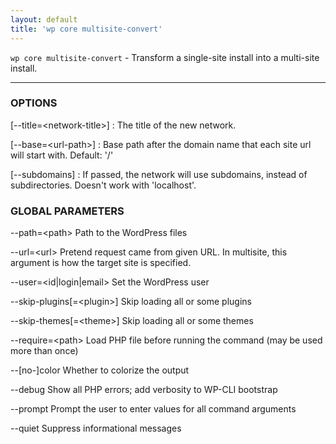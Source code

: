 ```yaml
---
layout: default
title: 'wp core multisite-convert'
---
```


`wp core multisite-convert` - Transform a single-site install into a multi-site install.

<hr />

### OPTIONS

[\--title=&lt;network-title&gt;]
: The title of the new network.

[\--base=&lt;url-path&gt;]
: Base path after the domain name that each site url will start with.
Default: '/'

[\--subdomains]
: If passed, the network will use subdomains, instead of subdirectories. Doesn't work with 'localhost'.

### GLOBAL PARAMETERS

  \--path=&lt;path&gt;
      Path to the WordPress files

  \--url=&lt;url&gt;
      Pretend request came from given URL. In multisite, this argument is how the target site is specified.

  \--user=&lt;id|login|email&gt;
      Set the WordPress user

  \--skip-plugins[=&lt;plugin&gt;]
      Skip loading all or some plugins

  \--skip-themes[=&lt;theme&gt;]
      Skip loading all or some themes

  \--require=&lt;path&gt;
      Load PHP file before running the command (may be used more than once)

  \--[no-]color
      Whether to colorize the output

  \--debug
      Show all PHP errors; add verbosity to WP-CLI bootstrap

  \--prompt
      Prompt the user to enter values for all command arguments

  \--quiet
      Suppress informational messages



